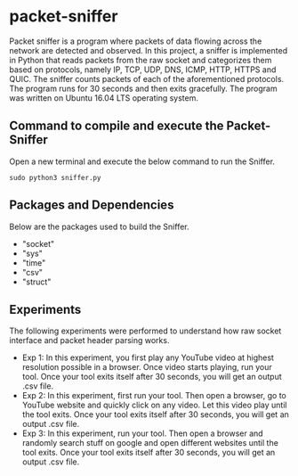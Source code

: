 # packet-sniffer

Packet sniffer is a program where packets of data flowing across the network are detected and observed. In this project, a sniffer is implemented in Python that reads packets from the raw socket and categorizes them based on protocols, namely IP, TCP, UDP, DNS, ICMP, HTTP, HTTPS and QUIC. The sniffer counts packets of each of the aforementioned protocols. The program runs for 30 seconds and then exits  gracefully. The program was written on Ubuntu 16.04 LTS operating system.

## Command to compile and execute the Packet-Sniffer

Open a new terminal and execute the below command to run the Sniffer.

```
sudo python3 sniffer.py
```

## Packages and Dependencies

Below are the packages used to build the Sniffer.
 - "socket"
 - "sys"
 - "time"
 - "csv"
 - "struct"

## Experiments

The following experiments were performed to understand how raw socket interface and packet header parsing works.

- Exp 1: In this experiment, you first play any YouTube video at highest resolution possible in a browser. Once video starts playing, run your tool. Once your tool exits itself after 30 seconds, you will get an output .csv file.
- Exp 2: In this experiment, first run your tool. Then open a browser, go to YouTube website and quickly click on any video. Let this video play until the tool exits. Once your tool exits itself after 30 seconds, you will get an output .csv file.
- Exp 3: In this experiment, run your tool. Then open a browser and randomly search stuff on google and open different websites until the tool exits. Once your tool exits itself after 30 seconds, you will get an output .csv file.
 